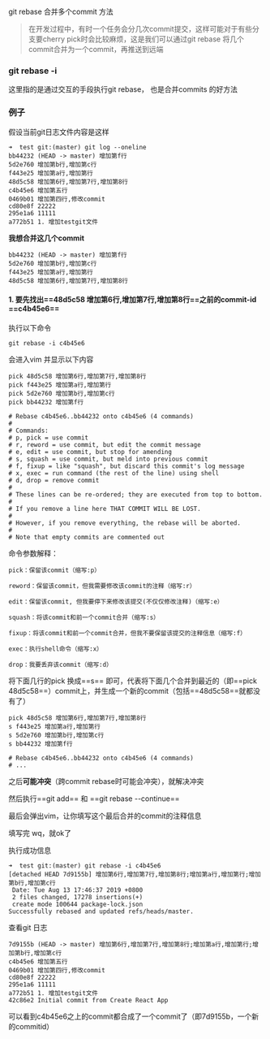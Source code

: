 ###

git rebase 合并多个commit 方法



> 在开发过程中，有时一个任务会分几次commit提交，这样可能对于有些分支要cherry pick时会比较麻烦，这是我们可以通过git rebase 将几个commit合并为一个commit，再推送到远端



### git rebase -i

这里指的是通过交互的手段执行git rebase， 也是合并commits 的好方法





### 例子

假设当前git日志文件内容是这样

```shell
➜  test git:(master) git log --oneline
bb44232 (HEAD -> master) 增加第f行
5d2e760 增加第b行,增加第c行
f443e25 增加第a行,增加第行
48d5c58 增加第6行,增加第7行,增加第8行
c4b45e6 增加第五行
0469b01 增加第四行,修改commit
cd80e8f 22222
295e1a6 11111
a772b51 1. 增加testgit文件
```

**我想合并这几个commit**

```shell
bb44232 (HEAD -> master) 增加第f行
5d2e760 增加第b行,增加第c行
f443e25 增加第a行,增加第行
48d5c58 增加第6行,增加第7行,增加第8行
```

#### 1. 要先找出==48d5c58 增加第6行,增加第7行,增加第8行==之前的commit-id ==c4b45e6==

执行以下命令

```shell
git rebase -i c4b45e6
```

会进入vim 并显示以下内容

```shell
pick 48d5c58 增加第6行,增加第7行,增加第8行
pick f443e25 增加第a行,增加第行
pick 5d2e760 增加第b行,增加第c行
pick bb44232 增加第f行

# Rebase c4b45e6..bb44232 onto c4b45e6 (4 commands)
#
# Commands:
# p, pick = use commit 
# r, reword = use commit, but edit the commit message
# e, edit = use commit, but stop for amending
# s, squash = use commit, but meld into previous commit
# f, fixup = like "squash", but discard this commit's log message
# x, exec = run command (the rest of the line) using shell
# d, drop = remove commit
#
# These lines can be re-ordered; they are executed from top to bottom.
#
# If you remove a line here THAT COMMIT WILL BE LOST.
#
# However, if you remove everything, the rebase will be aborted.
#
# Note that empty commits are commented out
```

命令参数解释：

```shell
pick：保留该commit（缩写:p）

reword：保留该commit，但我需要修改该commit的注释（缩写:r）

edit：保留该commit, 但我要停下来修改该提交(不仅仅修改注释)（缩写:e）

squash：将该commit和前一个commit合并（缩写:s）

fixup：将该commit和前一个commit合并，但我不要保留该提交的注释信息（缩写:f）

exec：执行shell命令（缩写:x）

drop：我要丢弃该commit（缩写:d）
```



将下面几行的pick 换成==s== 即可，代表将下面几个合并到最近的（即==pick 48d5c58==）commit上，并生成一个新的commit（包括==48d5c58==就都没有了）

```shell
pick 48d5c58 增加第6行,增加第7行,增加第8行
s f443e25 增加第a行,增加第行
s 5d2e760 增加第b行,增加第c行
s bb44232 增加第f行

# Rebase c4b45e6..bb44232 onto c4b45e6 (4 commands)
# ...
```

之后**可能冲突**（跨commit rebase时可能会冲突），就解决冲突

然后执行==git add== 和 ==git rebase --continue==



最后会弹出vim，让你填写这个最后合并的commit的注释信息

填写完 wq，就ok了

执行成功信息

```shell
➜  test git:(master) git rebase -i c4b45e6
[detached HEAD 7d9155b] 增加第6行,增加第7行,增加第8行;增加第a行,增加第行;增加第b行,增加第c行
 Date: Tue Aug 13 17:46:37 2019 +0800
 2 files changed, 17278 insertions(+)
 create mode 100644 package-lock.json
Successfully rebased and updated refs/heads/master.
```

 查看git 日志

```shell
7d9155b (HEAD -> master) 增加第6行,增加第7行,增加第8行;增加第a行,增加第行;增加第b行,增加第c行
c4b45e6 增加第五行
0469b01 增加第四行,修改commit
cd80e8f 22222
295e1a6 11111
a772b51 1. 增加testgit文件
42c86e2 Initial commit from Create React App
```

可以看到c4b45e6之上的commit都合成了一个commit了（即7d9155b，一个新的commitid）

